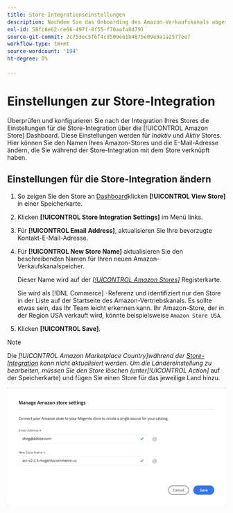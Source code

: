 ```yaml
---
title: Store-Integrationseinstellungen
description: Nachdem Sie das Onboarding des Amazon-Verkaufskanals abgeschlossen haben, überprüfen und konfigurieren Sie die Einstellungen für die Store-Integration über das [!UICONTROL Amazon Store] Dashboard
exl-id: 58fc8e62-ce66-497f-8f55-f70aafa8d791
source-git-commit: 2c753ec5f6f4cd509e61b4875e09e9a1a2577ee7
workflow-type: tm+mt
source-wordcount: '194'
ht-degree: 0%

---
```


# Einstellungen zur Store-Integration

Überprüfen und konfigurieren Sie nach der Integration Ihres Stores die Einstellungen für die Store-Integration über die [!UICONTROL Amazon Store] Dashboard. Diese Einstellungen werden für *Inaktiv* und *Aktiv* Stores. Hier können Sie den Namen Ihres Amazon-Stores und die E-Mail-Adresse ändern, die Sie während der Store-Integration mit dem Store verknüpft haben.

## Einstellungen für die Store-Integration ändern

1. So zeigen Sie den Store an [Dashboard](./amazon-store-dashboard.md)klicken **[!UICONTROL View Store]** in einer Speicherkarte.

1. Klicken **[!UICONTROL Store Integration Settings]** im Menü links.

1. Für **[!UICONTROL Email Address]**, aktualisieren Sie Ihre bevorzugte Kontakt-E-Mail-Adresse.

1. Für **[!UICONTROL New Store Name]** aktualisieren Sie den beschreibenden Namen für Ihren neuen Amazon-Verkaufskanalspeicher.

   Dieser Name wird auf der [_[!UICONTROL Amazon Stores]_](./managing-stores.md) Registerkarte.

   Sie wird als [!DNL Commerce] -Referenz und identifiziert nur den Store in der Liste auf der Startseite des Amazon-Vertriebskanals. Es sollte etwas sein, das Ihr Team leicht erkennen kann. Ihr Amazon-Store, der in der Region USA verkauft wird, könnte beispielsweise `Amazon Store USA`.

1. Klicken **[!UICONTROL Save]**.

>[!NOTE]
>
>Die _[!UICONTROL Amazon Marketplace Country]_während der [Store-Integration](./store-integration.md) kann nicht aktualisiert werden. Um die Ländereinstellung zu bearbeiten, müssen Sie den Store löschen (unter_[!UICONTROL Action]_ auf der Speicherkarte) und fügen Sie einen Store für das jeweilige Land hinzu.

![Einstellungen zur Store-Integration](assets/amazon-store-settings.png)
